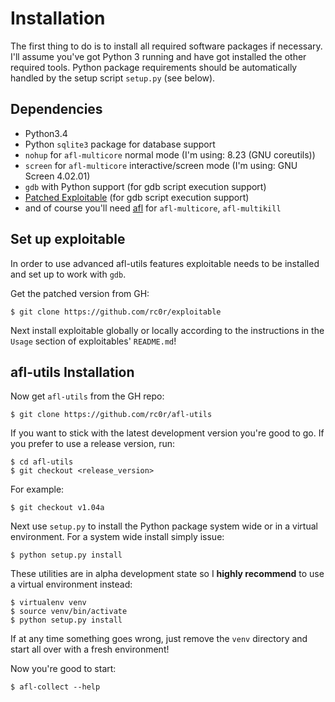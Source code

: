 # Installation

The first thing to do is to install all required software packages if necessary. I'll
assume you've got Python 3 running and have got installed the other required tools.
Python package requirements should be automatically handled by the setup script
`setup.py` (see below).

## Dependencies

* Python3.4
* Python `sqlite3` package for database support
* `nohup` for `afl-multicore` normal mode (I'm using: 8.23 (GNU coreutils))
* `screen` for `afl-multicore` interactive/screen mode (I'm using: GNU Screen 4.02.01)
* `gdb` with Python support (for gdb script execution support)
* [Patched Exploitable](https://github.com/rc0r/exploitable) (for gdb script execution support)
* and of course you'll need [afl](http://lcamtuf.coredump.cx/afl/) for `afl-multicore`, `afl-multikill`


## Set up exploitable

In order to use advanced afl-utils features exploitable needs to be installed and
set up to work with `gdb`.

Get the patched version from GH:  

    $ git clone https://github.com/rc0r/exploitable

Next install exploitable globally or locally according to the instructions in the
`Usage` section of exploitables' `README.md`!

## afl-utils Installation

Now get `afl-utils` from the GH repo:

    $ git clone https://github.com/rc0r/afl-utils
    
If you want to stick with the latest development version you're good to go. If you
prefer to use a release version, run:

    $ cd afl-utils
    $ git checkout <release_version>

For example:

    $ git checkout v1.04a

Next use `setup.py` to install the Python package system wide or in a virtual
environment. For a system wide install simply issue:

    $ python setup.py install

These utilities are in alpha development state so I **highly recommend** to use
a virtual environment instead:

    $ virtualenv venv
    $ source venv/bin/activate
    $ python setup.py install

If at any time something goes wrong, just remove the `venv` directory and start
all over with a fresh environment!

Now you're good to start:

    $ afl-collect --help

